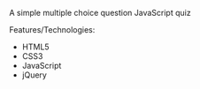 A simple multiple choice question JavaScript quiz

Features/Technologies:
- HTML5
- CSS3
- JavaScript
- jQuery

